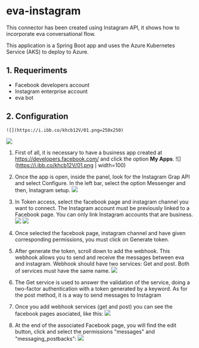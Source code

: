 # eva-instagram

This connector has been created using Instagram API, it shows how to incorporate eva conversational flow.

This application is a Spring Boot app and uses the Azure Kubernetes Service (AKS) to deploy to Azure.

## 1. Requeriments
- Facebook developers account
- Instagram enterprise account
- eva bot

## 2. Configuration


`![](https://i.ibb.co/khcb12V/01.png=250x250)`

 ![](https://i.ibb.co/khcb12V/01.png=250x250)


1. First of all, it is necessary to have a business app created at https://developers.facebook.com/ and click the option **My Apps**.
![](https://i.ibb.co/khcb12V/01.png | width=100)


2. Once the app is open, inside the panel, look for the Instagram Grap API and select Configure. In the left bar, select the option Messenger and then, Instagram setup. 
![](https://i.ibb.co/swHLBRK/02.png)

3. In Token access, select the facebook page and instagram channel you want to connect. The Instagram account must be previously linked to a Facebook page. You can only link Instagram accounts that are business. 
![](https://i.ibb.co/Kht7GQ2/03.png)
![](https://i.ibb.co/DKZyBPP/04.png)

4. Once selected the facebook page, instagram channel and have given corresponding permissions, you must click on Generate token. 
5. After generate the token, scroll down to add the webhook. This webhook allows you to send and receive the messages between eva and instagram. Webhook should have two services: Get and post. Both of services must have the same name. 
![](https://i.ibb.co/yqYp4zF/05.png)

6. The Get service is used to answer the validation of the service, doing a two-factor authentication with a token generated by a keyword. As for the post method, it is a way to send messages to Instagram
7. Once you add webhook services (get and post) you can see the facebook pages asociated, like this: 
![](https://i.ibb.co/yqYp4zF/05.png)

9. At the end of the associated Facebook page, you will find the edit button, click and select the permissions "messages" and "messaging_postbacks": 
![](https://i.ibb.co/X7VTxt0/06.png)
